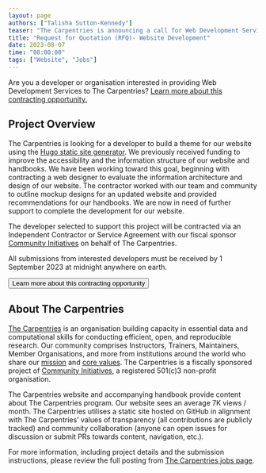 ```yaml
---
layout: page
authors: ["Talisha Sutton-Kennedy"]
teaser: "The Carpentries is announcing a call for Web Development Services."
title: "Request for Quotation (RFQ)- Website Development"
date: 2023-08-07
time: "08:00:00"
tags: ["Website", "Jobs"]
---
```


Are you a developer or organisation interested in providing Web Development Services to The Carpentries? 
[Learn more about this contracting opportunity.](https://carpentries.org/rfq-web-development/)

## Project Overview
The Carpentries is looking for a developer to build a theme for our website using the [Hugo static site generator](https://gohugo.io/). We previously received funding to improve the accessibility and the information structure of our website and handbooks. We have been working toward this goal, beginning with contracting a web designer to evaluate the information architecture and design of our website. The contractor worked with our team and community to outline mockup designs for an updated website and provided recommendations for our handbooks. We are now in need of further support to complete the development for our website.

The developer selected to support this project will be contracted via an Independent Contractor or Service Agreement with our fiscal sponsor [Community Initiatives](https://communityin.org/) on behalf of The Carpentries.

All submissions from interested developers must be received by 1 September 2023 at midnight anywhere on earth.

<a href="/rfq-web-development/">
  <button class="btn">
          Learn more about this contracting opportunity
  </button>
</a>

## About The Carpentries
[The Carpentries](https://carpentries.org/) is an organisation building capacity in essential data and computational skills for conducting efficient, open, and reproducible research. Our community comprises Instructors, Trainers, Maintainers, Member Organisations, and more from institutions around the world who share our [mission](https://carpentries.org/about/) and [core values](https://carpentries.org/values/). The Carpentries is a fiscally sponsored project of [Community Initiatives](https://communityin.org/), a registered 501(c)3 non-profit organisation.

The Carpentries website and accompanying handbook provide content about The Carpentries program. Our website sees an average 7K views / month. The Carpentries utilises a static site hosted on GitHub in alignment with The Carpentries’ values of transparency (all contributions are publicly tracked) and community collaboration (anyone can open issues for discussion or submit PRs towards content, navigation, etc.).

For more information, including project details and the submission instructions, please review the full posting from [The Carpentries jobs page](https://carpentries.org/jobs/).
